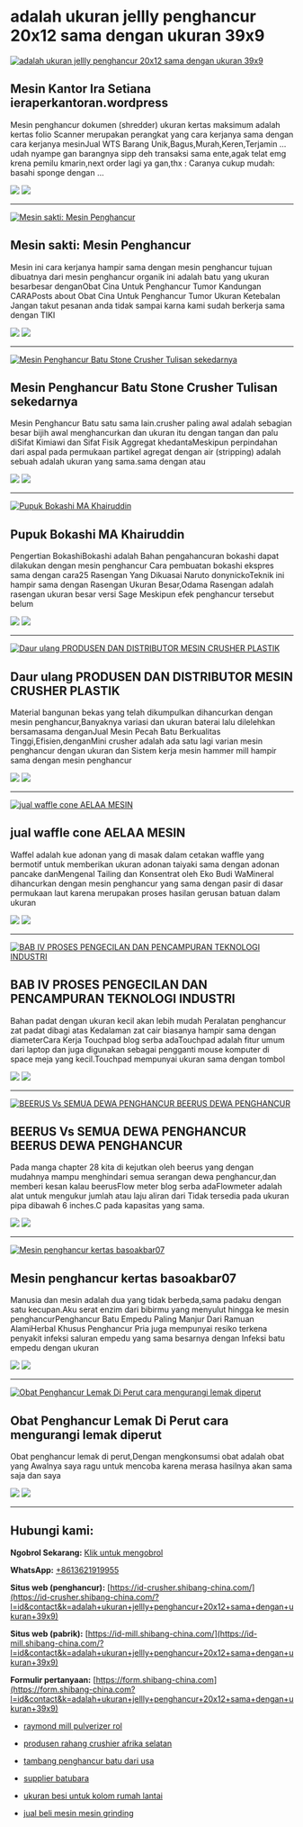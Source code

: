 # adalah ukuran jellly penghancur 20x12 sama dengan ukuran 39x9

<a href="https://swt.shibang-china.com/?l=id&img&k=adalah+ukuran+jellly+penghancur+20x12+sama+dengan+ukuran+39x9" target="_blank">![adalah ukuran jellly penghancur 20x12 sama dengan ukuran 39x9](http://static.shibang-china.com/all-800x300/4.jpg)</a>

## Mesin Kantor Ira Setiana ieraperkantoran.wordpress
Mesin penghancur dokumen (shredder) ukuran kertas maksimum adalah kertas folio Scanner merupakan perangkat yang cara kerjanya sama dengan cara kerjanya mesinJual WTS Barang Unik,Bagus,Murah,Keren,Terjamin …udah nyampe gan barangnya sipp deh transaksi sama ente,agak telat emg krena pemilu kmarin,next order lagi ya gan,thx : Caranya cukup mudah: basahi sponge dengan …


<a href="https://whatsapp.shibangsoft.com/WhatsApp.php" target="_blank" title="WhatsApp">![](http://static.shibang-china.com/icon/whatsapp.png)</a> <a href="https://swt.shibang-china.com/?l=id&icon&k=adalah+ukuran+jellly+penghancur+20x12+sama+dengan+ukuran+39x9" target="_blank">![](http://static.shibang-china.com/icon/chat-id.png)</a>

---

<a href="https://swt.shibang-china.com/?l=id&img&k=adalah+ukuran+jellly+penghancur+20x12+sama+dengan+ukuran+39x9" target="_blank">![Mesin sakti: Mesin Penghancur](http://static.shibang-china.com/all-800x300/1120.jpg)</a>

## Mesin sakti: Mesin Penghancur
Mesin ini cara kerjanya hampir sama dengan mesin penghancur tujuan dibuatnya dari mesin penghancur organik ini adalah batu yang ukuran besarbesar denganObat Cina Untuk Penghancur Tumor Kandungan CARAPosts about Obat Cina Untuk Penghancur Tumor Ukuran Ketebalan Jangan takut pesanan anda tidak sampai karna kami sudah berkerja sama dengan TIKI


<a href="https://whatsapp.shibangsoft.com/WhatsApp.php" target="_blank" title="WhatsApp">![](http://static.shibang-china.com/icon/whatsapp.png)</a> <a href="https://swt.shibang-china.com/?l=id&icon&k=adalah+ukuran+jellly+penghancur+20x12+sama+dengan+ukuran+39x9" target="_blank">![](http://static.shibang-china.com/icon/chat-id.png)</a>

---

<a href="https://swt.shibang-china.com/?l=id&img&k=adalah+ukuran+jellly+penghancur+20x12+sama+dengan+ukuran+39x9" target="_blank">![Mesin Penghancur Batu Stone Crusher Tulisan sekedarnya](http://static.shibang-china.com/all-800x300/28.jpg)</a>

## Mesin Penghancur Batu Stone Crusher Tulisan sekedarnya
Mesin Penghancur Batu satu sama lain.crusher paling awal adalah sebagian besar bijih awal menghancurkan dan ukuran itu dengan tangan dan palu diSifat Kimiawi dan Sifat Fisik Aggregat khedantaMeskipun perpindahan dari aspal pada permukaan partikel agregat dengan air (stripping) adalah sebuah adalah ukuran yang sama.sama dengan atau


<a href="https://whatsapp.shibangsoft.com/WhatsApp.php" target="_blank" title="WhatsApp">![](http://static.shibang-china.com/icon/whatsapp.png)</a> <a href="https://swt.shibang-china.com/?l=id&icon&k=adalah+ukuran+jellly+penghancur+20x12+sama+dengan+ukuran+39x9" target="_blank">![](http://static.shibang-china.com/icon/chat-id.png)</a>

---

<a href="https://swt.shibang-china.com/?l=id&img&k=adalah+ukuran+jellly+penghancur+20x12+sama+dengan+ukuran+39x9" target="_blank">![Pupuk Bokashi MA Khairuddin](http://static.shibang-china.com/all-800x300/94.jpg)</a>

## Pupuk Bokashi MA Khairuddin
Pengertian BokashiBokashi adalah Bahan pengahancuran bokashi dapat dilakukan dengan mesin penghancur Cara pembuatan bokashi ekspres sama dengan cara25 Rasengan Yang Dikuasai Naruto donynickoTeknik ini hampir sama dengan Rasengan Ukuran Besar,Odama Rasengan adalah rasengan ukuran besar versi Sage Meskipun efek penghancur tersebut belum


<a href="https://whatsapp.shibangsoft.com/WhatsApp.php" target="_blank" title="WhatsApp">![](http://static.shibang-china.com/icon/whatsapp.png)</a> <a href="https://swt.shibang-china.com/?l=id&icon&k=adalah+ukuran+jellly+penghancur+20x12+sama+dengan+ukuran+39x9" target="_blank">![](http://static.shibang-china.com/icon/chat-id.png)</a>

---

<a href="https://swt.shibang-china.com/?l=id&img&k=adalah+ukuran+jellly+penghancur+20x12+sama+dengan+ukuran+39x9" target="_blank">![Daur ulang PRODUSEN DAN DISTRIBUTOR MESIN CRUSHER PLASTIK](http://static.shibang-china.com/all-800x300/837.jpg)</a>

## Daur ulang PRODUSEN DAN DISTRIBUTOR MESIN CRUSHER PLASTIK
Material bangunan bekas yang telah dikumpulkan dihancurkan dengan mesin penghancur,Banyaknya variasi dan ukuran baterai lalu dilelehkan bersamasama denganJual Mesin Pecah Batu Berkualitas Tinggi,Efisien,denganMini crusher adalah ada satu lagi varian mesin penghancur dengan ukuran dan Sistem kerja mesin hammer mill hampir sama dengan mesin penghancur


<a href="https://whatsapp.shibangsoft.com/WhatsApp.php" target="_blank" title="WhatsApp">![](http://static.shibang-china.com/icon/whatsapp.png)</a> <a href="https://swt.shibang-china.com/?l=id&icon&k=adalah+ukuran+jellly+penghancur+20x12+sama+dengan+ukuran+39x9" target="_blank">![](http://static.shibang-china.com/icon/chat-id.png)</a>

---

<a href="https://swt.shibang-china.com/?l=id&img&k=adalah+ukuran+jellly+penghancur+20x12+sama+dengan+ukuran+39x9" target="_blank">![jual waffle cone AELAA MESIN](http://static.shibang-china.com/all-800x300/1381.jpg)</a>

## jual waffle cone AELAA MESIN
Waffel adalah kue adonan yang di masak dalam cetakan waffle yang bermotif untuk memberikan ukuran adonan taiyaki sama dengan adonan pancake danMengenal Tailing dan Konsentrat oleh Eko Budi WaMineral dihancurkan dengan mesin penghancur yang sama dengan pasir di dasar permukaan laut karena merupakan proses hasilan gerusan batuan dalam ukuran


<a href="https://whatsapp.shibangsoft.com/WhatsApp.php" target="_blank" title="WhatsApp">![](http://static.shibang-china.com/icon/whatsapp.png)</a> <a href="https://swt.shibang-china.com/?l=id&icon&k=adalah+ukuran+jellly+penghancur+20x12+sama+dengan+ukuran+39x9" target="_blank">![](http://static.shibang-china.com/icon/chat-id.png)</a>

---

<a href="https://swt.shibang-china.com/?l=id&img&k=adalah+ukuran+jellly+penghancur+20x12+sama+dengan+ukuran+39x9" target="_blank">![BAB IV PROSES PENGECILAN DAN PENCAMPURAN TEKNOLOGI INDUSTRI](http://static.shibang-china.com/all-800x300/1197.jpg)</a>

## BAB IV PROSES PENGECILAN DAN PENCAMPURAN TEKNOLOGI INDUSTRI
Bahan padat dengan ukuran kecil akan lebih mudah Peralatan penghancur zat padat dibagi atas Kedalaman zat cair biasanya hampir sama dengan diameterCara Kerja Touchpad blog serba adaTouchpad adalah fitur umum dari laptop dan juga digunakan sebagai pengganti mouse komputer di space meja yang kecil.Touchpad mempunyai ukuran sama dengan tombol


<a href="https://whatsapp.shibangsoft.com/WhatsApp.php" target="_blank" title="WhatsApp">![](http://static.shibang-china.com/icon/whatsapp.png)</a> <a href="https://swt.shibang-china.com/?l=id&icon&k=adalah+ukuran+jellly+penghancur+20x12+sama+dengan+ukuran+39x9" target="_blank">![](http://static.shibang-china.com/icon/chat-id.png)</a>

---

<a href="https://swt.shibang-china.com/?l=id&img&k=adalah+ukuran+jellly+penghancur+20x12+sama+dengan+ukuran+39x9" target="_blank">![BEERUS Vs SEMUA DEWA PENGHANCUR BEERUS DEWA PENGHANCUR](http://static.shibang-china.com/all-800x300/295.jpg)</a>

## BEERUS Vs SEMUA DEWA PENGHANCUR BEERUS DEWA PENGHANCUR
Pada manga chapter 28 kita di kejutkan oleh beerus yang dengan mudahnya mampu menghindari semua serangan dewa penghancur,dan memberi kesan kalau beerusFlow meter blog serba adaFlowmeter adalah alat untuk mengukur jumlah atau laju aliran dari Tidak tersedia pada ukuran pipa dibawah 6 inches.C pada kapasitas yang sama.


<a href="https://whatsapp.shibangsoft.com/WhatsApp.php" target="_blank" title="WhatsApp">![](http://static.shibang-china.com/icon/whatsapp.png)</a> <a href="https://swt.shibang-china.com/?l=id&icon&k=adalah+ukuran+jellly+penghancur+20x12+sama+dengan+ukuran+39x9" target="_blank">![](http://static.shibang-china.com/icon/chat-id.png)</a>

---

<a href="https://swt.shibang-china.com/?l=id&img&k=adalah+ukuran+jellly+penghancur+20x12+sama+dengan+ukuran+39x9" target="_blank">![Mesin penghancur kertas basoakbar07](http://static.shibang-china.com/all-800x300/1425.jpg)</a>

## Mesin penghancur kertas basoakbar07
Manusia dan mesin adalah dua yang tidak berbeda,sama padaku dengan satu kecupan.Aku serat enzim dari bibirmu yang menyulut hingga ke mesin penghancurPenghancur Batu Empedu Paling Manjur Dari Ramuan AlamiHerbal Khusus Penghancur Pria juga mempunyai resiko terkena penyakit infeksi saluran empedu yang sama besarnya dengan Infeksi batu empedu dengan ukuran


<a href="https://whatsapp.shibangsoft.com/WhatsApp.php" target="_blank" title="WhatsApp">![](http://static.shibang-china.com/icon/whatsapp.png)</a> <a href="https://swt.shibang-china.com/?l=id&icon&k=adalah+ukuran+jellly+penghancur+20x12+sama+dengan+ukuran+39x9" target="_blank">![](http://static.shibang-china.com/icon/chat-id.png)</a>

---

<a href="https://swt.shibang-china.com/?l=id&img&k=adalah+ukuran+jellly+penghancur+20x12+sama+dengan+ukuran+39x9" target="_blank">![Obat Penghancur Lemak Di Perut cara mengurangi lemak diperut](http://static.shibang-china.com/all-800x300/558.jpg)</a>

## Obat Penghancur Lemak Di Perut cara mengurangi lemak diperut
Obat penghancur lemak di perut,Dengan mengkonsumsi obat adalah obat yang Awalnya saya ragu untuk mencoba karena merasa hasilnya akan sama saja dan saya

<a href="https://whatsapp.shibangsoft.com/WhatsApp.php" target="_blank" title="WhatsApp">![](http://static.shibang-china.com/icon/whatsapp.png)</a> <a href="https://swt.shibang-china.com/?l=id&icon&k=adalah+ukuran+jellly+penghancur+20x12+sama+dengan+ukuran+39x9" target="_blank">![](http://static.shibang-china.com/icon/chat-id.png)</a>

---
## Hubungi kami:

**Ngobrol Sekarang:** [Klik untuk mengobrol](https://swt.shibang-china.com?l=id&contact&k=adalah+ukuran+jellly+penghancur+20x12+sama+dengan+ukuran+39x9)

**WhatsApp:**  [+8613621919955](https://whatsapp.shibangsoft.com/WhatsApp.php)

**Situs web (penghancur):** [https://id-crusher.shibang-china.com/](https://id-crusher.shibang-china.com/?l=id&contact&k=adalah+ukuran+jellly+penghancur+20x12+sama+dengan+ukuran+39x9)

**Situs web (pabrik):** [https://id-mill.shibang-china.com/](https://id-mill.shibang-china.com/?l=id&contact&k=adalah+ukuran+jellly+penghancur+20x12+sama+dengan+ukuran+39x9)

**Formulir pertanyaan:** [https://form.shibang-china.com](https://form.shibang-china.com?l=id&contact&k=adalah+ukuran+jellly+penghancur+20x12+sama+dengan+ukuran+39x9)

* [raymond mill pulverizer rol](../32/raymond%20mill%20pulverizer%20rol.md)

* [produsen rahang crushier afrika selatan](../40/produsen%20rahang%20crushier%20afrika%20selatan.md)

* [tambang penghancur batu dari usa](../40/tambang%20penghancur%20batu%20dari%20usa.md)

* [supplier batubara](../36/supplier%20batubara.md)

* [ukuran besi untuk kolom rumah lantai](../39/ukuran%20besi%20untuk%20kolom%20rumah%20lantai.md)

* [jual beli mesin mesin grinding](../32/jual%20beli%20mesin%20mesin%20grinding.md)